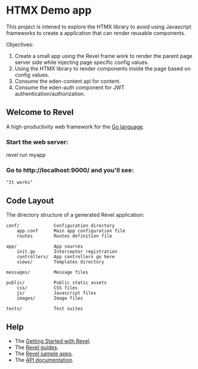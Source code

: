 # HTMX Demo app

This project is intened to explore the HTMX library to avoid using Javascript frameworks to create a application that can render reusable components.

Objectives:

1.  Create a small app using the Revel frame work to render the parent page server side while injecting page specific config values.
2.  Using the HTMX library to render components inside the page based on config values.
3.  Consume the eden-content api for content.
4.  Consume the eden-auth component for JWT authentication/authorization.

## Welcome to Revel

A high-productivity web framework for the [Go language](http://www.golang.org/).

### Start the web server:

revel run myapp

### Go to http://localhost:9000/ and you'll see:

    "It works"

## Code Layout

The directory structure of a generated Revel application:

    conf/             Configuration directory
        app.conf      Main app configuration file
        routes        Routes definition file

    app/              App sources
        init.go       Interceptor registration
        controllers/  App controllers go here
        views/        Templates directory

    messages/         Message files

    public/           Public static assets
        css/          CSS files
        js/           Javascript files
        images/       Image files

    tests/            Test suites

## Help

- The [Getting Started with Revel](http://revel.github.io/tutorial/gettingstarted.html).
- The [Revel guides](http://revel.github.io/manual/index.html).
- The [Revel sample apps](http://revel.github.io/examples/index.html).
- The [API documentation](https://godoc.org/github.com/revel/revel).
